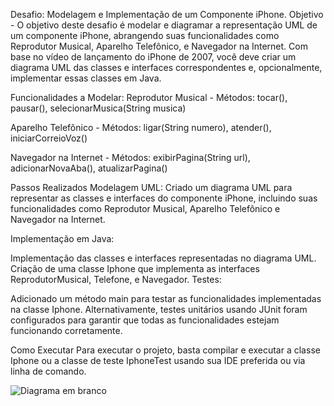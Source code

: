 Desafio: Modelagem e Implementação de um Componente iPhone.
Objetivo - O objetivo deste desafio é modelar e diagramar a representação UML de um componente iPhone, abrangendo suas funcionalidades como Reprodutor Musical, Aparelho Telefônico, e Navegador na Internet. Com base no vídeo de lançamento do iPhone de 2007, você deve criar um diagrama UML das classes e interfaces correspondentes e, opcionalmente, implementar essas classes em Java.

Funcionalidades a Modelar: 
Reprodutor Musical -
Métodos: tocar(), pausar(), selecionarMusica(String musica)

Aparelho Telefônico -
Métodos: ligar(String numero), atender(), iniciarCorreioVoz()

Navegador na Internet -
Métodos: exibirPagina(String url), adicionarNovaAba(), atualizarPagina()

Passos Realizados
Modelagem UML:
Criado um diagrama UML para representar as classes e interfaces do componente iPhone, incluindo suas funcionalidades como Reprodutor Musical, Aparelho Telefônico e Navegador na Internet.

Implementação em Java:

Implementação das classes e interfaces representadas no diagrama UML.
Criação de uma classe Iphone que implementa as interfaces ReprodutorMusical, Telefone, e Navegador.
Testes:

Adicionado um método main para testar as funcionalidades implementadas na classe Iphone.
Alternativamente, testes unitários usando JUnit foram configurados para garantir que todas as funcionalidades estejam funcionando corretamente.

Como Executar
Para executar o projeto, basta compilar e executar a classe Iphone ou a classe de teste IphoneTest usando sua IDE preferida ou via linha de comando.


![Diagrama em branco](https://github.com/user-attachments/assets/f25ebd1a-c9a4-494c-bf6b-884143f8f96a)
